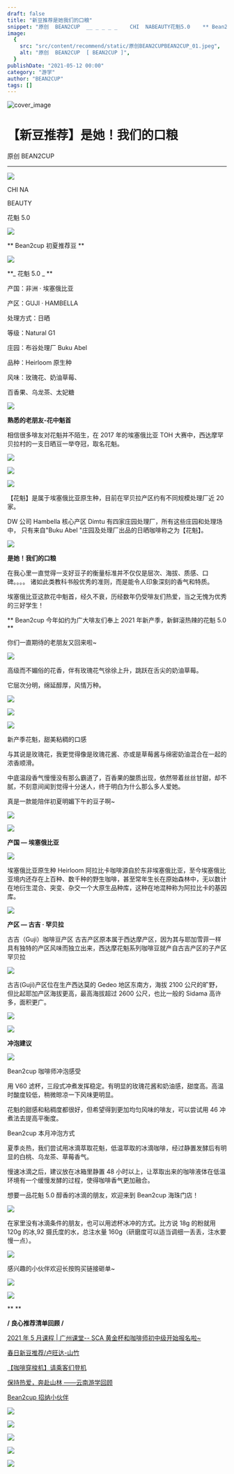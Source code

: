 ```yaml
---
draft: false
title: "新豆推荐是她我们的口粮"
snippet: "原创  BEAN2CUP  __ _ _ _ _    CHI  NABEAUTY花魁5.0    ** Bean2cup初夏推荐"
image:
  {
    src: "src/content/recommend/static/原创BEAN2CUPBEAN2CUP_01.jpeg",
    alt: "原创  BEAN2CUP  [ BEAN2CUP ]",
  }
publishDate: "2021-05-12 00:00"
category: "游学"
author: "BEAN2CUP"
tags: []
---
```


![cover_image](./static/原创BEAN2CUPBEAN2CUP_01.jpeg)

# 【新豆推荐】是她！我们的口粮

原创 BEAN2CUP

---

![](./static/原创BEAN2CUPBEAN2CUP_02.png)

CHI NA

BEAUTY

花魁 5.0

![](./static/原创BEAN2CUPBEAN2CUP_03.png)

** Bean2cup 初夏推荐豆 **

![](./static/原创BEAN2CUPBEAN2CUP_04.png)

**_ 花魁 5.0 _ **

产国：非洲 · 埃塞俄比亚

产区：GUJI · HAMBELLA

处理方式：日晒

等级：Natural G1

庄园：布谷处理厂 Buku Abel

品种：Heirloom 原生种

风味：玫瑰花、奶油草莓、

百香果、乌龙茶、太妃糖

![](./static/原创BEAN2CUPBEAN2CUP_05.png)

**熟悉的老朋友-花中魁首**

相信很多啡友对花魁并不陌生，在 2017 年的埃塞俄比亚 TOH 大赛中，西达摩罕贝拉村的一支日晒豆一举夺冠，取名花魁。

![](./static/原创BEAN2CUPBEAN2CUP_06.jpeg)

![](./static/原创BEAN2CUPBEAN2CUP_07.png)

![](./static/原创BEAN2CUPBEAN2CUP_08.jpeg)

【花魁】是属于埃塞俄比亚原生种，目前在罕贝拉产区约有不同规模处理厂近 20 家。

DW 公司 Hambella 核心产区 Dimtu 有四家庄园处理厂，所有这些庄园和处理场中， 只有来自"Buku Abel
"庄园及处理厂出品的日晒咖啡称之为【花魁】。

![](./static/原创BEAN2CUPBEAN2CUP_05.png)

**是她！我们的口粮**

在我心里一直觉得一支好豆子的衡量标准并不仅仅是层次、海拔、质感、口碑。。。。 诸如此类教科书般优秀的准则，而是能令人印象深刻的香气和特质。

埃塞俄比亚这款花中魁首，经久不衰，历经数年仍受啡友们热爱，当之无愧为优秀的三好学生！

** Bean2cup 今年如约为广大啡友们奉上 2021 年新产季，新鲜滚热辣的花魁 5.0 **

你们一直期待的老朋友又回来啦~

![](./static/原创BEAN2CUPBEAN2CUP_09.jpeg)

高级而不媚俗的花香，伴有玫瑰花气徐徐上升，跳跃在舌尖的奶油草莓。

它层次分明，绵延醇厚，风情万种。

![](./static/原创BEAN2CUPBEAN2CUP_10.jpeg)

![](./static/原创BEAN2CUPBEAN2CUP_07.png)

![](./static/原创BEAN2CUPBEAN2CUP_11.jpeg)

新产季花魁，甜美粘稠的口感

与其说是玫瑰花，我更觉得像是玫瑰花酱、亦或是草莓酱与绵密奶油混合在一起的浓香顺滑。

中底温段香气慢慢没有那么霸道了，百香果的酸质出现，依然带着丝丝甘甜，却不腻，不刻意间闻到觉得十分迷人，终于明白为什么那么多人爱她。

真是一款能陪伴初夏明媚下午的豆子啊~

![](./static/原创BEAN2CUPBEAN2CUP_12.jpeg)

![](./static/原创BEAN2CUPBEAN2CUP_05.png)

**产国 — 埃塞俄比亚**

![](./static/原创BEAN2CUPBEAN2CUP_13.png)

埃塞俄比亚原生种 Heirloom 阿拉比卡咖啡源自於东非埃塞俄比亚，至今埃塞俄比亚境内还存在上百种、数千种的野生咖啡，甚至常年生长在原始森林中，无以数计在地衍生混合、突变、杂交一个大原生品种库，这种在地混种称为阿拉比卡的基因库。

![](./static/原创BEAN2CUPBEAN2CUP_05.png)

**产区 — 古吉 · 罕贝拉**

古吉（Guji）咖啡豆产区
古吉产区原本属于西达摩产区，因为其与耶加雪菲一样具有独特的产区风味而独立出来，西达摩花魁系列咖啡豆就产自古吉产区的子产区罕贝拉

![](./static/原创BEAN2CUPBEAN2CUP_14.jpeg)

古吉(Guji)产区位在生产西达莫的 Gedeo 地区东南方，海拔 2100 公尺的旷野，但比起耶加产区海拔更高，最高海拔超过 2600 公尺，也比一般的 Sidama 高许多，面积更广。

![](./static/原创BEAN2CUPBEAN2CUP_15.jpeg)

![](./static/原创BEAN2CUPBEAN2CUP_16.jpeg)

**冲泡建议**

![](./static/原创BEAN2CUPBEAN2CUP_17.jpeg)

Bean2cup 咖啡师冲泡感受

用 V60 滤杯，三段式冲煮发挥稳定。有明显的玫瑰花酱和奶油感，甜度高。高温时酸度较低，稍微晾凉一下风味更明显。

花魁的甜感和粘稠度都很好，但希望得到更加均匀风味的啡友，可以尝试用 46 冲煮法去提高平衡度。

Bean2cup 本月冲泡方式

夏季炎热，我们尝试用冰滴萃取花魁，低温萃取的冰滴咖啡，经过静置发酵后有明显的白桃、乌龙茶、草莓香气。

慢速冰滴之后，建议放在冰箱里静置 48 小时以上，让萃取出来的咖啡液体在低温环境有一个缓慢发酵的过程，使得咖啡香气更加融合。

想要一品花魁 5.0 醇香的冰滴的朋友，欢迎来到 Bean2cup 海珠门店！

![](./static/原创BEAN2CUPBEAN2CUP_18.jpeg)

在家里没有冰滴条件的朋友，也可以用滤杯冰冲的方式。比方说 18g 的粉就用 120g 的冰,92 摄氏度的水，总注水量 160g（研磨度可以适当调细一丢丢，注水要慢一点）。

![](./static/原创BEAN2CUPBEAN2CUP_19.jpeg)

感兴趣的小伙伴欢迎长按购买链接砸单~

![](./static/原创BEAN2CUPBEAN2CUP_20.jpeg)

![](./static/原创BEAN2CUPBEAN2CUP_21.png)

\*\*
\*\*

**/ 良心推荐清单回顾 /**

[ 2021 年 5 月课程 | 广州课堂-- SCA 黄金杯和咖啡师初中级开始报名啦~ ](http://mp.weixin.qq.com/s?__biz=MzAwNTYzODcxMg==&mid=2651352452&idx=1&sn=70b91799b96fe2b98a69bc64c59d4fd1&chksm=80e552d3b792dbc5252e90b1126c9b6991a2b73b1b245c3378f2db7ebf776611af95f21e322d&scene=21#wechat_redirect)

[ 春日新豆推荐/卢旺达-山竹
](http://mp.weixin.qq.com/s?__biz=MzAwNTYzODcxMg==&mid=2651352128&idx=1&sn=e5dc23ad84686d25a78a14e79f09869e&chksm=80e55317b792da018542bb196d1d6004e8cbba6b22b07939df6aace55f164803d4953682601b&scene=21#wechat_redirect)

[ 【咖啡穿梭机】请乘客们登机
](http://mp.weixin.qq.com/s?__biz=MzAwNTYzODcxMg==&mid=2651352386&idx=1&sn=8756b4da35eba64f14be39be24c14a5f&chksm=80e55215b792db03570f8b8aaa58630daa1f5cc27c7ea5656591b19d2ec073deaff7d540a5f5&scene=21#wechat_redirect)

[ 保持热爱，奔赴山林 ——云南游学回顾
](http://mp.weixin.qq.com/s?__biz=MzAwNTYzODcxMg==&mid=2651351216&idx=1&sn=b9350668d819be08be21ba81b984604b&chksm=80e557e7b792def10fc9ce9822e40ea2cad08d2ce788e90a1fd8d7ba57190b8d6e409e17dec0&scene=21#wechat_redirect)

[ Bean2cup 招纳小伙伴
](http://mp.weixin.qq.com/s?__biz=MzAwNTYzODcxMg==&mid=2651352419&idx=1&sn=4a1cc5af14af1d705c4f77371c2378a5&chksm=80e55234b792db22ce6a5812c25490f2b05e2b84122045202492163be78049e4933538e63235&scene=21#wechat_redirect)

![](./static/原创BEAN2CUPBEAN2CUP_22.jpeg)

![](./static/原创BEAN2CUPBEAN2CUP_23.jpeg)

![](./static/原创BEAN2CUPBEAN2CUP_24.jpeg)

![](./static/原创BEAN2CUPBEAN2CUP_25.jpeg)

![](./static/原创BEAN2CUPBEAN2CUP_26.png)
